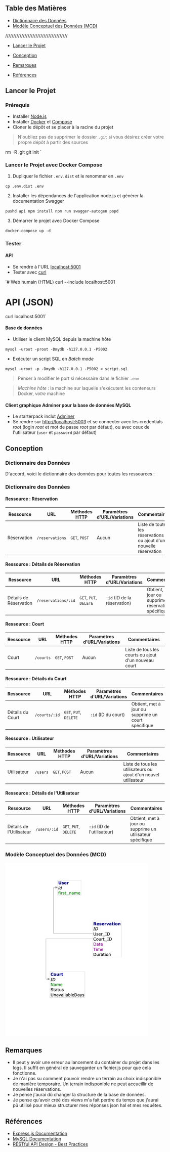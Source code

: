 ## Table des Matières

- [Dictionnaire des Données](#dictionnaire-des-données)
- [Modèle Conceptuel des Données (MCD)](#modèle-conceptuel-des-données-mcd)

///////////////////////////////////////

- [Lancer le Projet](#lancer-le-projet)
- [Conception](#conception)

- [Remarques](#remarques)
- [Références](#références)

## Lancer le Projet

### Prérequis

- Installer [Node.js](https://nodejs.org/en)
- Installer [Docker](https://www.docker.com/get-started/) et [Compose](https://docs.docker.com/compose/)
- Cloner le dépôt et se placer à la racine du projet

> N'oubliez pas de supprimer le dossier `.git` si vous désirez créer votre propre dépôt à partir des sources

rm -R .git
git init `

### Lancer le Projet avec Docker Compose

1.  Dupliquer le fichier `.env.dist` et le renommer en `.env`

`cp .env.dist .env`

2.  Installer les dépendances de l'application node.js et générer la documentation Swagger

`pushd api
npm install
npm run swagger-autogen
popd`

3.  Démarrer le projet avec Docker Compose

`docker-compose up -d`

### Tester

#### API

- Se rendre à l'URL [localhost:5001](http://localhost:5001/)
- Tester avec [curl](https://curl.se/)

`# Web humain (HTML)
curl --include localhost:5001

# API (JSON)

curl localhost:5001`

#### Base de données

- Utiliser le client MySQL depuis la machine hôte

`mysql -uroot -proot -Dmydb -h127.0.0.1 -P5002`

- Exécuter un script SQL en _Batch mode_

`mysql -uroot -p -Dmydb -h127.0.0.1 -P5002 < script.sql`

> Penser à modifier le port si nécessaire dans le fichier `.env`

> _Machine hôte_ : la machine sur laquelle s'exécutent les conteneurs Docker, _votre_ machine

#### Client graphique Adminer pour la base de données MySQL

- Le starterpack inclut [Adminer](https://www.adminer.org/)
- Se rendre sur [http://localhost:5003](http://localhost:5003/) et se connecter avec les credentials _root_ (login _root_ et mot de passe _root_ par défaut), ou avec ceux de l'utilisateur (`user` et `password` par défaut)

## Conception

### Dictionnaire des Données

D'accord, voici le dictionnaire des données pour toutes les ressources :

### Dictionnaire des Données

#### Ressource : Réservation

| Ressource   | URL             | Méthodes HTTP | Paramètres d'URL/Variations | Commentaires                                                         |
| ----------- | --------------- | ------------- | --------------------------- | -------------------------------------------------------------------- |
| Réservation | `/reservations` | `GET`, `POST` | Aucun                       | Liste de toutes les réservations ou ajout d'une nouvelle réservation |

#### Ressource : Détails de Réservation

| Ressource              | URL                 | Méthodes HTTP          | Paramètres d'URL/Variations  | Commentaires                                               |
| ---------------------- | ------------------- | ---------------------- | ---------------------------- | ---------------------------------------------------------- |
| Détails de Réservation | `/reservations/:id` | `GET`, `PUT`, `DELETE` | `:id` (ID de la réservation) | Obtient, met à jour ou supprime une réservation spécifique |

#### Ressource : Court

| Ressource | URL       | Méthodes HTTP | Paramètres d'URL/Variations | Commentaires                                         |
| --------- | --------- | ------------- | --------------------------- | ---------------------------------------------------- |
| Court     | `/courts` | `GET`, `POST` | Aucun                       | Liste de tous les courts ou ajout d'un nouveau court |

#### Ressource : Détails du Court

| Ressource        | URL           | Méthodes HTTP          | Paramètres d'URL/Variations | Commentaires                                        |
| ---------------- | ------------- | ---------------------- | --------------------------- | --------------------------------------------------- |
| Détails du Court | `/courts/:id` | `GET`, `PUT`, `DELETE` | `:id` (ID du court)         | Obtient, met à jour ou supprime un court spécifique |

#### Ressource : Utilisateur

| Ressource   | URL      | Méthodes HTTP | Paramètres d'URL/Variations | Commentaires                                                    |
| ----------- | -------- | ------------- | --------------------------- | --------------------------------------------------------------- |
| Utilisateur | `/users` | `GET`, `POST` | Aucun                       | Liste de tous les utilisateurs ou ajout d'un nouvel utilisateur |

#### Ressource : Détails de l'Utilisateur

| Ressource                | URL          | Méthodes HTTP          | Paramètres d'URL/Variations | Commentaires                                              |
| ------------------------ | ------------ | ---------------------- | --------------------------- | --------------------------------------------------------- |
| Détails de l'Utilisateur | `/users/:id` | `GET`, `PUT`, `DELETE` | `:id` (ID de l'utilisateur) | Obtient, met à jour ou supprime un utilisateur spécifique |

### Modèle Conceptuel des Données (MCD)

<img width="451" alt="SCR-20231230-mjep" src="https://github.com/14Saehyn/api-theo-facorat/blob/master/ressources/api-mcd-theo-facorat.png">

## Remarques

- Il peut y avoir une erreur au lancement du container du projet dans les logs. Il suffit en général de sauvegarder un fichier.js pour que cela fonctionne.
- Je n'ai pas su comment pouvoir rendre un terrain au choix indisponible de manière temporaire.
  Un terrain indisponible ne peut accueillir de nouvelles réservations.
- Je pense j'aurai dû changer la structure de la base de données.
- Je pense qu'avoir créé des views m'a fait perdre du temps que j'aurai pû utilisé pour mieux structurer mes réponses json hal et mes requêtes.

## Références

- [Express.js Documentation](https://expressjs.com/)
- [MySQL Documentation](https://dev.mysql.com/doc/)
- [RESTful API Design - Best Practices](https://restfulapi.net/)
